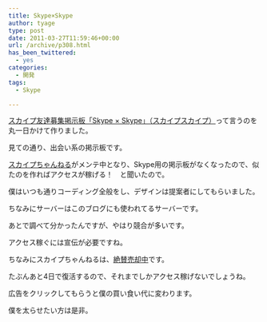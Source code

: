```yaml
---
title: Skype×Skype
author: tyage
type: post
date: 2011-03-27T11:59:46+00:00
url: /archive/p308.html
has_been_twittered:
  - yes
categories:
  - 開発
tags:
  - Skype

---
```

<p><a href="http://skype-skype.com/">スカイプ友達募集掲示板「Skype × Skype」（スカイプスカイプ）</a>って言うのを丸一日かけて作りました。</p>
<p>見ての通り、出会い系の掲示板です。</p>
<p><a href="http://www.skype-ch.com/">スカイプちゃんねる</a>がメンテ中となり、Skype用の掲示板がなくなったので、似たのを作ればアクセスが稼げる！　と聞いたので。</p>
<p>僕はいつも通りコーディング全般をし、デザインは提案者にしてもらいました。</p>
<p>ちなみにサーバーはこのブログにも使われてるサーバーです。</p>
<p>あとで調べて分かったんですが、やはり競合が多いです。</p>
<p>アクセス稼ぐには宣伝が必要ですね。</p>
<p>ちなみにスカイプちゃんねるは、<a href="http://page2.auctions.yahoo.co.jp/jp/auction/b121640707">絶賛売却中</a>です。</p>
<p>たぶんあと4日で復活するので、それまでしかアクセス稼げないでしょうね。</p>
<p>広告をクリックしてもらうと僕の買い食い代に変わります。</p>
<p>僕を太らせたい方は是非。</p>
